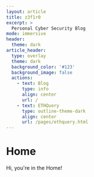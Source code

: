 ```yaml
---
layout: article
title: z3f1r0
excerpt: >
  Personal Cyber Security Blog
mode: immersive
header:
  theme: dark
article_header:
  type: overlay
  theme: dark
  background_color: '#123'
  background_image: false
  actions:
    - text: Blog
      type: info
      align: center
      url: /
    - text: ETHQuery
      type: outline-theme-dark
      align: center
      url: /pages/ethquery.html
---
```


# Home

Hi, you're in the Home!

